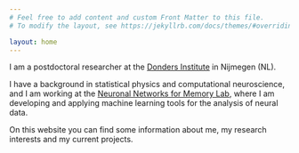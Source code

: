 ```yaml
---
# Feel free to add content and custom Front Matter to this file.
# To modify the layout, see https://jekyllrb.com/docs/themes/#overriding-theme-defaults

layout: home
---
```


I am a postdoctoral researcher at the [Donders Institute](https://www.ru.nl/donders/) in Nijmegen (NL). 

I have a background in statistical physics and computational neuroscience, and I am working at the [Neuronal Networks for Memory Lab](https://www.ru.nl/donders/research/theme-3-plasticity-memory/research-groups-theme-3/neuronal-networks-memory/), where I am developing and applying machine learning tools for the analysis of neural data.

On this website you can find some information about me, my research interests and my current projects.















